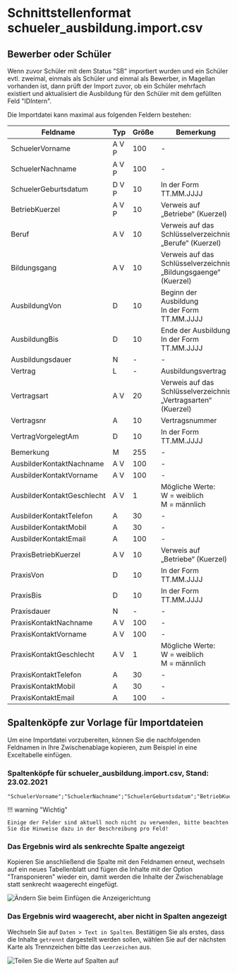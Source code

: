 # Schnittstellenformat schueler_ausbildung.import.csv

## Bewerber oder Schüler

Wenn zuvor Schüler mit dem Status "SB" importiert wurden und ein Schüler evtl. zweimal, einmals als
Schüler und einmal als Bewerber, in Magellan vorhanden ist, dann prüft der Import zuvor,
ob ein Schüler mehrfach existiert und aktualisiert die Ausbildung für den Schüler mit dem
gefüllten Feld "IDIntern".

Die Importdatei kann maximal aus folgenden Feldern bestehen:

Feldname                   | Typ   | Größe | Bemerkung
-------------------------- | ----- | ----- | ---------
SchuelerVorname            | A V P | 100    | -
SchuelerNachname           | A V P | 100    | -
SchuelerGeburtsdatum       | D V P | 10    | In der Form TT.MM.JJJJ
BetriebKuerzel             | A V P | 10    | Verweis auf „Betriebe“ (Kuerzel)
Beruf                      | A V   | 10    | Verweis auf das Schlüsselverzeichnis „Berufe“ (Kuerzel)
Bildungsgang               | A V   | 10    | Verweis auf das Schlüsselverzeichnis „Bildungsgaenge“ (Kuerzel)
AusbildungVon              | D     | 10    | Beginn der Ausbildung <br/>In der Form TT.MM.JJJJ
AusbildungBis              | D     | 10    | Ende der Ausbildung<br/>In der Form TT.MM.JJJJ
Ausbildungsdauer           | N     | -     | -
Vertrag                    | L     | -     | Ausbildungsvertrag
Vertragsart                | A V   | 20    | Verweis auf das Schlüsselverzeichnis „Vertragsarten“ (Kuerzel)
Vertragsnr                 | A     | 10    | Vertragsnummer
VertragVorgelegtAm         | D     | 10    | In der Form TT.MM.JJJJ
Bemerkung                  | M     | 255   | -
AusbilderKontaktNachname   | A V   | 100    | -
AusbilderKontaktVorname    | A V   | 100    | -
AusbilderKontaktGeschlecht | A V   | 1     | Mögliche Werte:<br/>W = weiblich<br/>M = männlich
AusbilderKontaktTelefon    | A     | 30    | -
AusbilderKontaktMobil      | A     | 30    | -
AusbilderKontaktEmail      | A     | 100   | -
PraxisBetriebKuerzel       | A V   | 10    | Verweis auf „Betriebe“ (Kuerzel)
PraxisVon                  | D     | 10    | In der Form TT.MM.JJJJ
PraxisBis                  | D     | 10    | In der Form TT.MM.JJJJ
Praxisdauer                | N     | -     | -  
PraxisKontaktNachname      | A V   | 100    | -
PraxisKontaktVorname       | A V   | 100    | -
PraxisKontaktGeschlecht    | A V   | 1     | Mögliche Werte:<br/>W = weiblich<br/>M = männlich
PraxisKontaktTelefon       | A     | 30    | -
PraxisKontaktMobil         | A     | 30    | -
PraxisKontaktEmail         | A     | 100   | -

## Spaltenköpfe zur Vorlage für Importdateien

Um eine Importdatei vorzubereiten, können Sie die nachfolgenden Feldnamen in Ihre Zwischenablage kopieren, zum Beispiel in eine Exceltabelle einfügen.

### Spaltenköpfe für schueler_ausbildung.import.csv, Stand: 23.02.2021

```
"SchuelerVorname";"SchuelerNachname";"SchuelerGeburtsdatum";"BetriebKuerzel";"Beruf";"Bildungsgang";"AusbildungVon";"AusbildungBis";"Ausbildungsdauer";"Vertrag";"Vertragsart";"Vertragsnr";"VertragVorgelegtAm";"Bemerkung";"AusbilderKontaktNachname";"AusbilderKontaktVorname";"AusbilderKontaktGeschlecht";"AusbilderKontaktTelefon";"AusbilderKontaktMobil";"AusbilderKontaktEmail";"";"PraxisBetriebKuerzel";"PraxisVon";"PraxisBis";"Praxisdauer";"PraxisKontaktNachname";"PraxisKontaktVorname";"PraxisKontaktGeschlecht";"PraxisKontaktTelefon";"PraxisKontaktMobil";"PraxisKontaktEmail"
```

!!! warning "Wichtig"

    Einige der Felder sind aktuell noch nicht zu verwenden, bitte beachten Sie die Hinweise dazu in der Beschreibung pro Feld!

### Das Ergebnis wird als senkrechte Spalte angezeigt

Kopieren Sie anschließend die Spalte mit den Feldnamen erneut, wechseln auf ein neues Tabellenblatt und fügen die Inhalte mit der Option "Transponieren" wieder ein, damit werden die Inhalte der Zwischenablage statt senkrecht waagerecht eingefügt.

![Ändern Sie beim Einfügen die Anzeigerichtung](/assets/images/importe/magimp-8.png)

### Das Ergebnis wird waagerecht, aber nicht in Spalten angezeigt

Wechseln Sie auf `Daten > Text in Spalten`. Bestätigen Sie als erstes, dass die Inhalte `getrennt` dargestellt werden sollen, wählen Sie auf der nächsten Karte als Trennzeichen bitte das ``Leerzeichen`` aus.

![Teilen Sie die Werte auf Spalten auf](/assets/images/importe/magimp-9.png)
